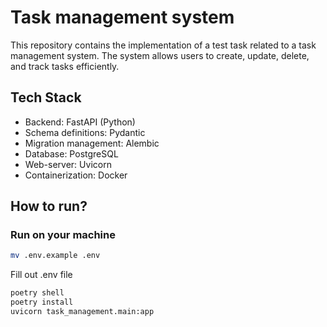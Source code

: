 # Task management system

This repository contains the implementation of a test task related to a task management system.
The system allows users to create, update, delete, and track tasks efficiently.

## Tech Stack

* Backend: FastAPI (Python)
* Schema definitions: Pydantic
* Migration management: Alembic
* Database: PostgreSQL
* Web-server: Uvicorn
* Containerization: Docker

## How to run?

### Run on your machine

```bash
mv .env.example .env
```

Fill out .env file

```bash
poetry shell
poetry install
uvicorn task_management.main:app
```


